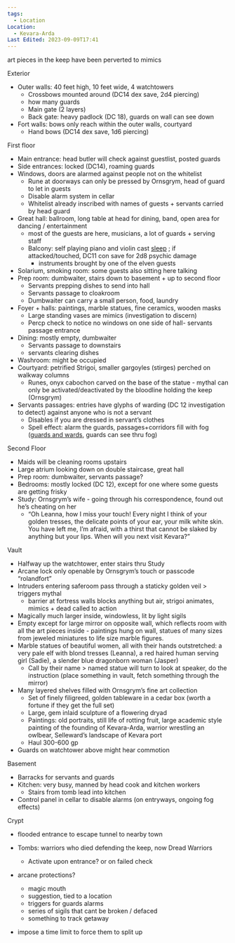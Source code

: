 ```yaml
---
tags:
  - Location
Location:
  - Kevara-Arda
Last Edited: 2023-09-09T17:41
---
```

art pieces in the keep have been perverted to mimics

  

Exterior

- Outer walls: 40 feet high, 10 feet wide, 4 watchtowers
    - Crossbows mounted around (DC14 dex save, 2d4 piercing)
    - how many guards
    - Main gate (2 layers)
    - Back gate: heavy padlock (DC 18), guards on wall can see down
- Fort walls: bows only reach within the outer walls, courtyard
    - Hand bows (DC14 dex save, 1d6 piercing)

  

First floor

- Main entrance: head butler will check against guestlist, posted guards
- Side entrances: locked (DC14), roaming guards
- Windows, doors are alarmed against people not on the whitelist
    - Rune at doorways can only be pressed by Ornsgrym, head of guard to let in guests
    - Disable alarm system in cellar
    - Whitelist already inscribed with names of guests + servants carried by head guard
- Great hall: ballroom, long table at head for dining, band, open area for dancing / entertainment
    - most of the guests are here, musicians, a lot of guards + serving staff
    - Balcony: self playing piano and violin cast [sleep](https://5e.tools/spells.html#sleep_phb) ; if attacked/touched, DC11 con save for 2d8 psychic damage
        - instruments brought by one of the elven guests
- Solarium, smoking room: some guests also sitting here talking
- Prep room: dumbwaiter, stairs down to basement + up to second floor
    - Servants prepping dishes to send into hall
    - Servants passage to cloakroom
    - Dumbwaiter can carry a small person, food, laundry
- Foyer + halls: paintings, marble statues, fine ceramics, wooden masks
    - Large standing vases are mimics (investigation to discern)
    - Percp check to notice no windows on one side of hall- servants passage entrance
- Dining: mostly empty, dumbwaiter
    - Servants passage to downstairs
    - servants clearing dishes
- Washroom: might be occupied
- Courtyard: petrified Strigoi, smaller gargoyles (stirges) perched on walkway columns
    - Runes, onyx cabochon carved on the base of the statue - mythal can only be activated/deactivated by the bloodline holding the keep (Ornsgrym)
- Servants passages: entries have glyphs of warding (DC 12 investigation to detect) against anyone who is not a servant
    - Disables if you are dressed in servant’s clothes
    - Spell effect: alarm the guards, passages+corridors fill with fog ([guards and wards](https://5e.tools/spells.html#guards%20and%20wards_phb), guards can see thru fog)

  

Second Floor

- Maids will be cleaning rooms upstairs
- Large atrium looking down on double staircase, great hall
- Prep room: dumbwaiter, servants passage?
- Bedrooms: mostly locked (DC 12), except for one where some guests are getting frisky
- Study: Ornsgrym’s wife - going through his correspondence, found out he’s cheating on her
    - “Oh Leanna, how I miss your touch! Every night I think of your golden tresses, the delicate points of your ear, your milk white skin. You have left me, I’m afraid, with a thirst that cannot be slaked by anything but your lips. When will you next visit Kevara?”

Vault

- Halfway up the watchtower, enter stairs thru Study
- Arcane lock only openable by Ornsgrym’s touch or passcode “rolandfort”
- Intruders entering saferoom pass through a staticky golden veil > triggers mythal
    - barrier at fortress walls blocks anything but air, strigoi animates, mimics + dead called to action
- Magically much larger inside, windowless, lit by light sigils
- Empty except for large mirror on opposite wall, which reflects room with all the art pieces inside - paintings hung on wall, statues of many sizes from jeweled miniatures to life size marble figures.
- Marble statues of beautiful women, all with their hands outstretched: a very pale elf with blond tresses (Leanna), a red haired human serving girl (Sadie), a slender blue dragonborn woman (Jasper)
    - Call by their name > named statue will turn to look at speaker, do the instruction (place something in vault, fetch something through the mirror)
- Many layered shelves filled with Ornsgrym’s fine art collection
    - Set of finely filigreed, golden tableware in a cedar box (worth a fortune if they get the full set)
    - Large, gem inlaid sculpture of a flowering dryad
    - Paintings: old portraits, still life of rotting fruit, large academic style painting of the founding of Kevara-Arda, warrior wrestling an owlbear, Selleward’s landscape of Kevara port
    - Haul 300-600 gp
- Guards on watchtower above might hear commotion

  

Basement

- Barracks for servants and guards
- Kitchen: very busy, manned by head cook and kitchen workers
    - Stairs from tomb lead into kitchen
- Control panel in cellar to disable alarms (on entryways, ongoing fog effects)

  

Crypt

- flooded entrance to escape tunnel to nearby town
- Tombs: warriors who died defending the keep, now Dread Warriors
    - Activate upon entrance? or on failed check

  

  

  

- arcane protections?
    - magic mouth
    - suggestion, tied to a location
    - triggers for guards alarms
    - series of sigils that cant be broken / defaced
    - something to track getaway
- impose a time limit to force them to split up